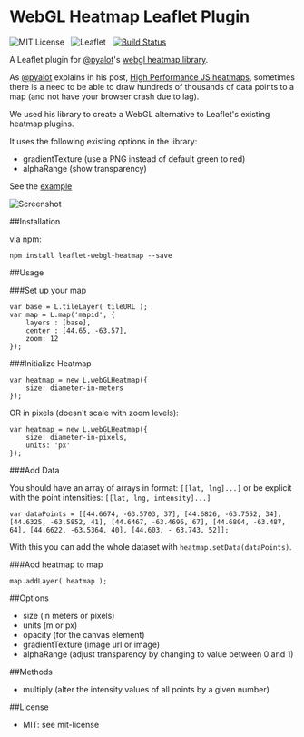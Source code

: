 WebGL Heatmap Leaflet Plugin
============================

![MIT License](http://img.shields.io/badge/license-MIT-lightgrey.svg)
&nbsp;
![Leaflet](http://img.shields.io/badge/leaflet-1.0.1-green.svg?style=flat)
&nbsp;
[![Build Status](https://travis-ci.org/ursudio/leaflet-webgl-heatmap.svg?branch=master)](https://travis-ci.org/ursudio/leaflet-webgl-heatmap)

A Leaflet plugin for [@pyalot](https://github.com/pyalot)'s [webgl heatmap library](https://github.com/pyalot/webgl-heatmap).

As [@pyalot](https://github.com/pyalot) explains in his post, [High Performance JS heatmaps](http://codeflow.org/entries/2013/feb/04/high-performance-js-heatmaps/), sometimes there is a need to be able to draw hundreds of thousands of data points to a map (and not have your browser crash due to lag).

We used his library to create a WebGL alternative to Leaflet's existing heatmap plugins.

It uses the following existing options in the library:

* gradientTexture (use a PNG instead of default green to red)
* alphaRange (show transparency)

See the [example](http://ursudio.github.io/leaflet-webgl-heatmap/)

![Screenshot](http://i.imgur.com/VGXbWpx.png)

##Installation

via npm:
```
npm install leaflet-webgl-heatmap --save 
```

##Usage

###Set up your map

```
var base = L.tileLayer( tileURL );
var map = L.map('mapid', {
	layers : [base],
	center : [44.65, -63.57],
	zoom: 12 
});
```

###Initialize Heatmap

```
var heatmap = new L.webGLHeatmap({
    size: diameter-in-meters
});
```
OR in pixels (doesn't scale with zoom levels):
```
var heatmap = new L.webGLHeatmap({
    size: diameter-in-pixels,
    units: 'px'
});
```

###Add Data

You should have an array of arrays in format: `[[lat, lng]...]` or be explicit with the point intensities: `[[lat, lng, intensity]...]`

```
var dataPoints = [[44.6674, -63.5703, 37], [44.6826, -63.7552, 34], [44.6325, -63.5852, 41], [44.6467, -63.4696, 67], [44.6804, -63.487, 64], [44.6622, -63.5364, 40], [44.603, - 63.743, 52]];
```

With this you can add the whole dataset with `heatmap.setData(dataPoints)`.

###Add heatmap to map

```
map.addLayer( heatmap );
```

##Options

* size (in meters or pixels)
* units (m or px)
* opacity (for the canvas element)
* gradientTexture (image url or image)
* alphaRange (adjust transparency by changing to value between 0 and 1)

##Methods

* multiply (alter the intensity values of all points by a given number)

##License

* MIT: see mit-license